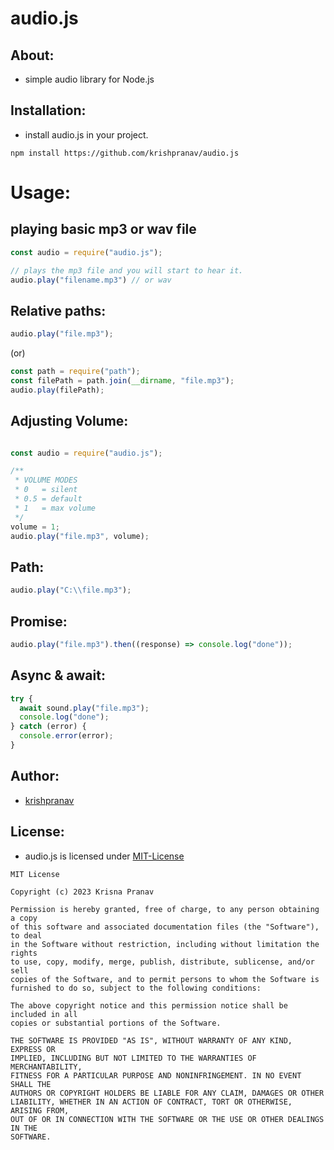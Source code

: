 # audio.js

## About:
- simple audio library for Node.js

## Installation:
- install audio.js in your project.
```
npm install https://github.com/krishpranav/audio.js
```

# Usage:
##  playing basic mp3 or wav file
```javascript
const audio = require("audio.js");

// plays the mp3 file and you will start to hear it.
audio.play("filename.mp3") // or wav 
```

## Relative paths:
```javascript
audio.play("file.mp3");
```
(or)
```javascript
const path = require("path");
const filePath = path.join(__dirname, "file.mp3");
audio.play(filePath);
```

## Adjusting Volume:
```javascript

const audio = require("audio.js");

/**
 * VOLUME MODES
 * 0   = silent
 * 0.5 = default
 * 1   = max volume
 */
volume = 1;
audio.play("file.mp3", volume);
```

## Path:
```javascript
audio.play("C:\\file.mp3");
```

## Promise:
```javascript
audio.play("file.mp3").then((response) => console.log("done"));
```

## Async & await:
```javascript
try {
  await sound.play("file.mp3");
  console.log("done");
} catch (error) {
  console.error(error);
}
```

## Author:
- [krishpranav](https://github.com/krishpranav)

## License:
- audio.js is licensed under [MIT-License]()
```
MIT License

Copyright (c) 2023 Krisna Pranav

Permission is hereby granted, free of charge, to any person obtaining a copy
of this software and associated documentation files (the "Software"), to deal
in the Software without restriction, including without limitation the rights
to use, copy, modify, merge, publish, distribute, sublicense, and/or sell
copies of the Software, and to permit persons to whom the Software is
furnished to do so, subject to the following conditions:

The above copyright notice and this permission notice shall be included in all
copies or substantial portions of the Software.

THE SOFTWARE IS PROVIDED "AS IS", WITHOUT WARRANTY OF ANY KIND, EXPRESS OR
IMPLIED, INCLUDING BUT NOT LIMITED TO THE WARRANTIES OF MERCHANTABILITY,
FITNESS FOR A PARTICULAR PURPOSE AND NONINFRINGEMENT. IN NO EVENT SHALL THE
AUTHORS OR COPYRIGHT HOLDERS BE LIABLE FOR ANY CLAIM, DAMAGES OR OTHER
LIABILITY, WHETHER IN AN ACTION OF CONTRACT, TORT OR OTHERWISE, ARISING FROM,
OUT OF OR IN CONNECTION WITH THE SOFTWARE OR THE USE OR OTHER DEALINGS IN THE
SOFTWARE.

```